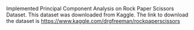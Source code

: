 Implemented Principal Component Analysis on Rock Paper Scissors Dataset. This dataset was downloaded from Kaggle. The link to download the dataset is https://www.kaggle.com/drgfreeman/rockpaperscissors
